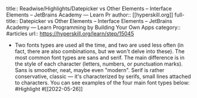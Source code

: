 title:: Readwise/Highlights/Datepicker vs Other Elements – Interface Elements – JetBrains Academy — Learn Pr
author:: [[hyperskill.org]]
full-title:: Datepicker vs Other Elements – Interface Elements – JetBrains Academy — Learn Programming by Building Your Own Apps
category:: #articles
url:: https://hyperskill.org/learn/step/15045

- Two fonts types are used all the time, and two are used less often (in fact, there are also combinations, but we won't delve into these). The most common font types are sans and serif. The main difference is in the style of each character (letters, numbers, or punctuation marks). Sans is smoother, neat, maybe even "modern". Serif is rather conservative, classic — it's characterized by serifs, small lines attached to characters. You can see examples of the four main font types below: #Highlight #[[2022-05-26]]